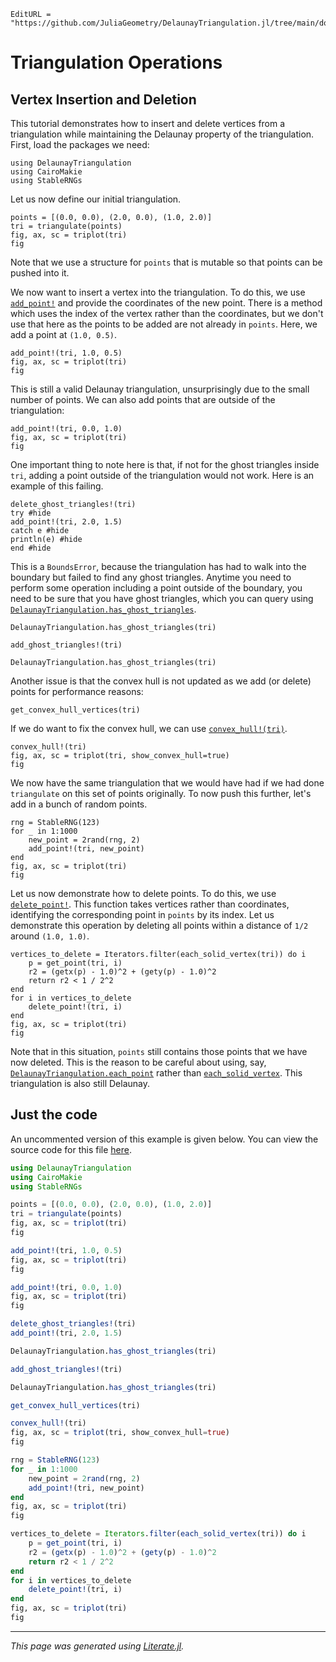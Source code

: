 ```@meta
EditURL = "https://github.com/JuliaGeometry/DelaunayTriangulation.jl/tree/main/docs/src/literate_tutorials/operations_vertex_insertion_deletion.jl"
```

# Triangulation Operations
## Vertex Insertion and Deletion

This tutorial demonstrates how to insert and delete vertices from a
triangulation while maintaining the Delaunay property of the
triangulation. First, load the packages we need:

````@example operations_vertex_insertion_deletion
using DelaunayTriangulation
using CairoMakie
using StableRNGs
````

Let us now define our initial triangulation.

````@example operations_vertex_insertion_deletion
points = [(0.0, 0.0), (2.0, 0.0), (1.0, 2.0)]
tri = triangulate(points)
fig, ax, sc = triplot(tri)
fig
````

Note that we use a structure for `points` that is mutable so that
points can be pushed into it.

We now want to insert a vertex into the triangulation. To do this,
we use [`add_point!`](@ref) and provide the coordinates of the new point. There
is a method which uses the index of the vertex rather than the coordinates,
but we don't use that here as the points to be added are not already in
`points`. Here, we add a point at `(1.0, 0.5)`.

````@example operations_vertex_insertion_deletion
add_point!(tri, 1.0, 0.5)
fig, ax, sc = triplot(tri)
fig
````

This is still a valid Delaunay triangulation, unsurprisingly due to the
small number of points. We can also add points that are outside of the triangulation:

````@example operations_vertex_insertion_deletion
add_point!(tri, 0.0, 1.0)
fig, ax, sc = triplot(tri)
fig
````

One important thing to note here is that, if not for the ghost triangles inside `tri`,
adding a point outside of the triangulation would not work. Here is an example of this failing.

````@example operations_vertex_insertion_deletion
delete_ghost_triangles!(tri)
try #hide
add_point!(tri, 2.0, 1.5)
catch e #hide
println(e) #hide
end #hide
````

This is a `BoundsError`, because the triangulation has had to
walk into the boundary but failed to find any ghost triangles.
Anytime you need to
perform some operation including a point outside of the boundary,
you need to be sure that you have ghost triangles, which you can query
using [`DelaunayTriangulation.has_ghost_triangles`](@ref).

````@example operations_vertex_insertion_deletion
DelaunayTriangulation.has_ghost_triangles(tri)
````

````@example operations_vertex_insertion_deletion
add_ghost_triangles!(tri)
````

````@example operations_vertex_insertion_deletion
DelaunayTriangulation.has_ghost_triangles(tri)
````

Another issue is that the convex hull is not updated as we add (or delete)
points for performance reasons:

````@example operations_vertex_insertion_deletion
get_convex_hull_vertices(tri)
````

If we do want to fix the convex hull, we can use [`convex_hull!(tri)`](@ref).

````@example operations_vertex_insertion_deletion
convex_hull!(tri)
fig, ax, sc = triplot(tri, show_convex_hull=true)
fig
````

We now have the same triangulation that we would have had if we had done
`triangulate` on this set of points originally. To now push this further,
let's add in a bunch of random points.

````@example operations_vertex_insertion_deletion
rng = StableRNG(123)
for _ in 1:1000
    new_point = 2rand(rng, 2)
    add_point!(tri, new_point)
end
fig, ax, sc = triplot(tri)
fig
````

Let us now demonstrate how to delete points. To do this, we use [`delete_point!`](@ref).
This function takes vertices rather than coordinates, identifying the corresponding point
in `points` by its index. Let us demonstrate this operation by
deleting all points within a distance of `1/2` around `(1.0, 1.0)`.

````@example operations_vertex_insertion_deletion
vertices_to_delete = Iterators.filter(each_solid_vertex(tri)) do i
    p = get_point(tri, i)
    r2 = (getx(p) - 1.0)^2 + (gety(p) - 1.0)^2
    return r2 < 1 / 2^2
end
for i in vertices_to_delete
    delete_point!(tri, i)
end
fig, ax, sc = triplot(tri)
fig
````

Note that in this situation, `points` still contains those points that we have now deleted.
This is the reason to be careful about using, say, [`DelaunayTriangulation.each_point`](@ref) rather than [`each_solid_vertex`](@ref).
This triangulation is also still Delaunay.
## Just the code
An uncommented version of this example is given below.
You can view the source code for this file [here](https://github.com/JuliaGeometry/DelaunayTriangulation.jl/tree/main/docs/src/literate_tutorials/operations_vertex_insertion_deletion.jl).

```julia
using DelaunayTriangulation
using CairoMakie
using StableRNGs

points = [(0.0, 0.0), (2.0, 0.0), (1.0, 2.0)]
tri = triangulate(points)
fig, ax, sc = triplot(tri)
fig

add_point!(tri, 1.0, 0.5)
fig, ax, sc = triplot(tri)
fig

add_point!(tri, 0.0, 1.0)
fig, ax, sc = triplot(tri)
fig

delete_ghost_triangles!(tri)
add_point!(tri, 2.0, 1.5)

DelaunayTriangulation.has_ghost_triangles(tri)

add_ghost_triangles!(tri)

DelaunayTriangulation.has_ghost_triangles(tri)

get_convex_hull_vertices(tri)

convex_hull!(tri)
fig, ax, sc = triplot(tri, show_convex_hull=true)
fig

rng = StableRNG(123)
for _ in 1:1000
    new_point = 2rand(rng, 2)
    add_point!(tri, new_point)
end
fig, ax, sc = triplot(tri)
fig

vertices_to_delete = Iterators.filter(each_solid_vertex(tri)) do i
    p = get_point(tri, i)
    r2 = (getx(p) - 1.0)^2 + (gety(p) - 1.0)^2
    return r2 < 1 / 2^2
end
for i in vertices_to_delete
    delete_point!(tri, i)
end
fig, ax, sc = triplot(tri)
fig
```

---

*This page was generated using [Literate.jl](https://github.com/fredrikekre/Literate.jl).*

